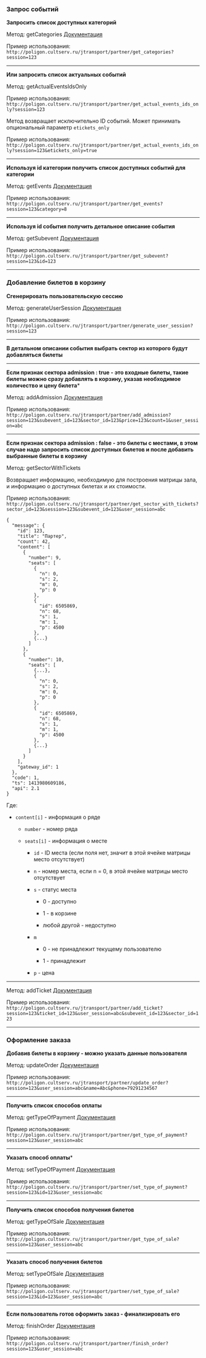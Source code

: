 ### Запрос событий

**Запросить список доступных категорий**

Метод: getCategories
[Документация](http://api.cultserv.ru/public/docs/methods/#!/categories/getCategories_get_0)

Пример использования: ``http://poligon.cultserv.ru/jtransport/partner/get_categories?session=123``

*****

**Или запросить список актуальных событий**

Метод: getActualEventsIdsOnly

Пример использования: ``http://poligon.cultserv.ru/jtransport/partner/get_actual_events_ids_only?session=123``

Метод возвращает исключительно ID событий.
Может принимать опциональный параметр ``etickets_only``

Пример использования: ``http://poligon.cultserv.ru/jtransport/partner/get_actual_events_ids_only?session=123&etickets_only=true``

*****

**Используя id категории получить список доступных событий для категории**

Метод: getEvents
[Документация](http://api.cultserv.ru/public/docs/methods/#!/events/getEvents_get_3)

Пример использования: ``http://poligon.cultserv.ru/jtransport/partner/get_events?session=123&category=8``

*****

**Используя id события получить детальное описание события**

Метод: getSubevent
[Документация](http://api.cultserv.ru/public/docs/methods/#!/events/getSubevent_get_5)

Пример использования: ``http://poligon.cultserv.ru/jtransport/partner/get_subevent?session=123&id=123``

*****

### Добавление билетов в корзину

**Сгенерировать пользовательскую сессию**

Метод: generateUserSession
[Документация](http://api.cultserv.ru/public/docs/methods/#!/user/generateUserSession_get_0)

Пример использования: ``http://poligon.cultserv.ru/jtransport/partner/generate_user_session?session=123``

*****

**В детальном описании события выбрать сектор из которого будут добавляться билеты**

*****

**Если признак сектора admission : true - это входные билеты, такие билеты можно сразу добавлять в корзину, указав необходимое количество и цену билета***

Метод: addAdmission
[Документация](http://api.cultserv.ru/public/docs/methods/#!/cart/addAdmission_get_0)

Пример использования: ``http://poligon.cultserv.ru/jtransport/partner/add_admission?session=123&subevent_id=123&sector_id=123&price=123&count=1&user_session=abc``

*****

**Если признак сектора admission : false - это билеты с местами, в этом случае надо запросить список доступных билетов и после добавить выбранные билеты в корзину**

Метод: getSectorWithTickets

Возвращает информацию, необходимую для построения матрицы зала, и информацию о доступных билетах и их стоимости.

Пример использования: ``http://poligon.cultserv.ru/jtransport/partner/get_sector_with_tickets?sector_id=123&session=123&subevent_id=123&user_session=abc``

````
{
  "message": {
    "id": 123,
    "title": "Партер",
    "count": 42,
    "content": [
      {
        "number": 9,
        "seats": [
          {
            "n": 0,
            "s": 2,
            "m": 0,
            "p": 0
          },
          {
            "id": 6505869,
            "n": 68,
            "s": 1,
            "m": 1,
            "p": 4500
          },
          {...}
        ]
      },
      {
        "number": 10,
        "seats": [
          {...},
          {
            "n": 0,
            "s": 2,
            "m": 0,
            "p": 0
          },
          {
            "id": 6505869,
            "n": 68,
            "s": 1,
            "m": 1,
            "p": 4500
          },
          {...}
        ]
      }
    ],
    "gateway_id": 1
  },
  "code": 1,
  "ts": 1413980609186,
  "api": 2.1
}
````

Где:

* ``content[i]`` - информация о ряде

    * ``number`` - номер ряда

    * ``seats[i]`` - информация о месте

        * ``id`` - ID места (если поля нет, значит в этой ячейке матрицы место отсутствует)

        * ``n`` - номер места, если n = 0, в этой ячейке матрицы место отсутствует

        * ``s`` - статус места

            * 0 - доступно

            * 1 - в корзине

            * любой другой - недоступно

        * ``m``

            * 0 - не принадлежит текущему пользователю

            * 1 - принадлежит

        * ``p`` - цена

- - -

Метод: addTicket
[Документация](http://api.cultserv.ru/public/docs/methods/#!/cart/addTicket_get_1)

Пример использования: ``http://poligon.cultserv.ru/jtransport/partner/add_ticket?session=123&ticket_id=123&user_session=abc&subevent_id=123&sector_id=123``

*****

### Оформление заказа

**Добавив билеты в корзину - можно указать данные пользователя**

Метод: updateOrder
[Документация](http://api.cultserv.ru/public/docs/methods/#!/order/makeOrder_get_3)

Пример использования: ``http://poligon.cultserv.ru/jtransport/partner/update_order?session=123&user_session=abc&name=Abc&phone=79291234567``

*****

**Получить список способов оплаты**

Метод: getTypeOfPayment
[Документация](http://api.cultserv.ru/public/docs/methods/#!/order/getTypeOfPayment_get_8)

Пример использования: ``http://poligon.cultserv.ru/jtransport/partner/get_type_of_payment?session=123&user_session=abc``

*****

**Указать способ оплаты***

Метод: setTypeOfPayment
[Документация](http://api.cultserv.ru/public/docs/methods/#!/order/setTypeOfPayment_get_9)

Пример использования: ``http://poligon.cultserv.ru/jtransport/partner/set_type_of_payment?session=123&id=123&user_session=abc``

*****

**Получить список способов получения билетов**

Метод: getTypeOfSale
[Документация](http://api.cultserv.ru/public/docs/methods/#!/order/getTypeOfSale_get_6)

Пример использования: ``http://poligon.cultserv.ru/jtransport/partner/get_type_of_sale?session=123&user_session=abc``

*****

**Указать способ получения билетов**

Метод: setTypeOfSale
[Документация](http://api.cultserv.ru/public/docs/methods/#!/order/setTypeOfSale_get_7)

Пример использования: ``http://poligon.cultserv.ru/jtransport/partner/set_type_of_sale?session=123&id=123&user_session=abc``

*****

**Если пользователь готов оформить заказ - финализировать его**

Метод: finishOrder
[Документация](http://api.cultserv.ru/public/docs/methods/#!/order/finishOrder_get_4)

Пример использования: ``http://poligon.cultserv.ru/jtransport/partner/finish_order?session=123&user_session=abc``